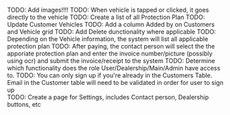 TODO: Add images!!!!
TODO: When vehicle is tapped or clicked, it goes directly to the vehicle 
TODO: Create a list of all Protection Plan
TODO: Update Customer Vehicles
TODO: Add a column Added by on Customers and Vehicle grid
TODO: Add Delete dunctionality where applicable
TODO: Depending on the Vehicle information, the system will list all applicable protection plan
TODO: After paying, the contact person will select the the apporiate protection plan and enter the invoice number/picture (possibly using ocr) and submit the invoice/receipt to the system
TODO: Determine which functionality does the role User/Dealership/Main/Admin have access to.
TODO: You can only sign up if you're already in the Customers Table. Email in the Customer table will need to be validated in order for user to sign up  
TODO: Create a page for Settings, includes Contact person, Dealership buttons, etc